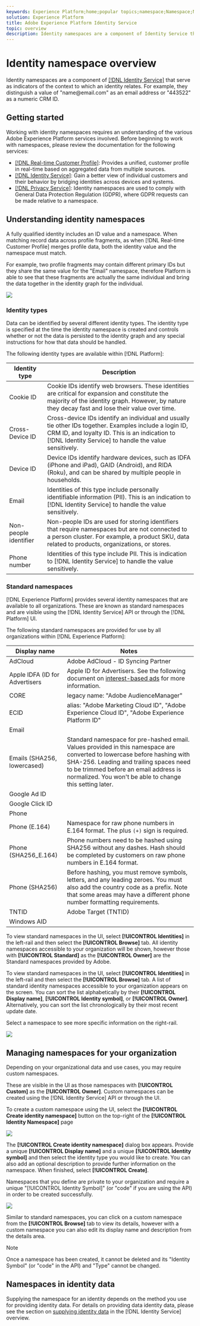 ```yaml
---
keywords: Experience Platform;home;popular topics;namespace;Namespace;Namespaces;namespaces;identity namespace;Identity namespace;identity;Identity;Identity service;identity service
solution: Experience Platform
title: Adobe Experience Platform Identity Service
topic: overview
description: Identity namespaces are a component of Identity Service that serve as indicators of the context to which an identity relates. For example, they distinguish a value of "name@email.com" as an email address or "443522" as a numeric CRM ID. 
---
```


# Identity namespace overview

Identity namespaces are a component of [[!DNL Identity Service]](./home.md) that serve as indicators of the context to which an identity relates. For example, they distinguish a value of "name<span>@email.com" as an email address or "443522" as a numeric CRM ID. 

## Getting started

Working with identity namespaces requires an understanding of the various Adobe Experience Platform services involved. Before beginning to work with namespaces, please review the documentation for the following services:

- [[!DNL Real-time Customer Profile]](../profile/home.md): Provides a unified, customer profile in real-time based on aggregated data from multiple sources.
- [[!DNL Identity Service]](./home.md): Gain a better view of individual customers and their behavior by bridging identities across devices and systems.
- [[!DNL Privacy Service]](../privacy-service/home.md): Identity namespaces are used to comply with General Data Protection Regulation (GDPR), where GDPR requests can be made relative to a namespace. 

## Understanding identity namespaces

A fully qualified identity includes an ID value and a namespace. When matching record data across profile fragments, as when [!DNL Real-time Customer Profile] merges profile data, both the identity value and the namespace must match.

For example, two profile fragments may contain different primary IDs but they share the same value for the "Email" namespace, therefore Platform is able to see that these fragments are actually the same individual and bring the data together in the identity graph for the individual.

![](images/identity-service-stitching.png)

### Identity types

Data can be identified by several different identity types. The identity type is specified at the time the identity namespace is created and controls whether or not the data is persisted to the identity graph and any special instructions for how that data should be handled.

The following identity types are available within [!DNL Platform]:

| Identity type | Description |
| --- | --- |
| Cookie ID | Cookie IDs identify web browsers. These identities are critical for expansion and constitute the majority of the identity graph. However, by nature they decay fast and lose their value over time. |
| Cross-Device ID | Cross-device IDs identify an individual and usually tie other IDs together. Examples include a login ID, CRM ID, and loyalty ID. This is an indication to [!DNL Identity Service] to handle the value sensitively. |
| Device ID | Device IDs identify hardware devices, such as IDFA (iPhone and iPad), GAID (Android), and RIDA (Roku), and can be shared by multiple people in households.|
| Email| Identities of this type include personally identifiable information (PII). This is an indication to [!DNL Identity Service] to handle the value sensitively.|
| Non-people identifier | Non-people IDs are used for storing identifiers that require namespaces but are not connected to a person cluster. For example, a product SKU, data related to products, organizations, or stores. |
| Phone number | Identities of this type include PII. This is indication to [!DNL Identity Service] to handle the value sensitively. |

### Standard namespaces

[!DNL Experience Platform] provides several identity namespaces that are available to all organizations. These are known as standard namespaces and are visible using the [!DNL Identity Service] API or through the [!DNL Platform] UI.

The following standard namespaces are provided for use by all organizations within [!DNL Experience Platform]:

| Display name | Notes |
| ------------ | ----------- |
| AdCloud | Adobe AdCloud - ID Syncing Partner |
| Apple IDFA (ID for Advertisers | Apple ID for Advertisers. See the following document on [interest-based ads](https://support.apple.com/en-us/HT202074) for more information. |
| CORE | legacy name: "Adobe AudienceManager" |
| ECID | alias: "Adobe Marketing Cloud ID", "Adobe Experience Cloud ID", "Adobe Experience Platform ID" |
| Email |
| Emails (SHA256, lowercased) | Standard namespace for pre-hashed email. Values provided in this namespace are converted to lowercase before hashing with SHA-256. Leading and trailing spaces need to be trimmed before an email address is normalized. You won't be able to change this setting later. |
| Google Ad ID |
| Google Click ID |
| Phone |
| Phone (E.164) | Namespace for raw phone numbers in E.164 format. The plus `(+)` sign is required. |
| Phone (SHA256_E.164) | Phone numbers need to be hashed using SHA256 without any dashes. Hash should be completed by customers on raw phone numbers in E.164 format.  |
| Phone (SHA256) | Before hashing, you must remove symbols, letters, and any leading zeroes. You must also add the country code as a prefix. Note that some areas may have a different phone number formatting requirements.  |
| TNTID | Adobe Target (TNTID) |
| Windows AID |

To view standard namespaces in the UI, select **[!UICONTROL Identities]** in the left-rail and then select the **[!UICONTROL Browse]** tab. All identity namespaces accessible to your organization will be shown, however those with **[!UICONTROL Standard]** as the **[!UICONTROL Owner]** are the Standard namespaces provided by Adobe.

To view standard namespaces in the UI, select **[!UICONTROL Identities]** in the left-rail and then select the **[!UICONTROL Browse]** tab. A list of standard identity namespaces accessible to your organization appears on the screen. You can sort the list alphabetically by their **[!UICONTROL Display name]**, **[!UICONTROL Identity symbol]**, or **[!UICONTROL Owner]**. Alternatively, you can sort the list chronologically by their most recent update date.

Select a namespace to see more specific information on the right-rail.

![](./images/browse-namespaces.png)

## Managing namespaces for your organization

Depending on your organizational data and use cases, you may require custom namespaces.

These are visible in the UI as those namespaces with **[!UICONTROL Custom]** as the **[!UICONTROL Owner]**. Custom namespaces can be created using the [!DNL Identity Service] API or through the UI.

To create a custom namespace using the UI, select the **[!UICONTROL Create identity namespace]** button on the top-right of the **[!UICONTROL Identity Namespace]** page

![](./images/create.png)

The **[!UICONTROL Create identity namespace]** dialog box appears. Provide a unique **[!UICONTROL Display name]** and a unique **[!UICONTROL Identity symbol]** and then select the identity type you would like to create. You can also add an optional description to provide further information on the namespace. When finished, select **[!UICONTROL Create]**.

Namespaces that you define are private to your organization and require a unique "[!UICONTROL Identity Symbol]" (or "code" if you are using the API) in order to be created successfully.

![](./images/create-namespace.png)

Similar to standard namespaces, you can click on a custom namespace from the **[!UICONTROL Browse]** tab to view its details, however with a custom namespace you can also edit its display name and description from the details area.

>[!NOTE]
>
>Once a namespace has been created, it cannot be deleted and its "Identity Symbol" (or "code" in the API) and "Type" cannot be changed.

## Namespaces in identity data

Supplying the namespace for an identity depends on the method you use for providing identity data. For details on providing data identity data, please see the section on [supplying identity data](./home.md#supplying-identity-data-to-identity-service) in the [!DNL Identity Service] overview.
